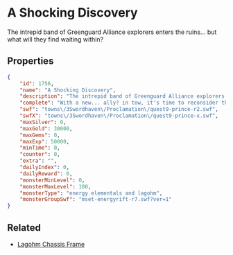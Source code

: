 # A Shocking Discovery

The intrepid band of Greenguard Alliance explorers enters the ruins... but what will they find waiting within?

## Properties

```json
{
    "id": 1756,
    "name": "A Shocking Discovery",
    "description": "The intrepid band of Greenguard Alliance explorers enters the ruins... but what will they find waiting within?",
    "complete": "With a new... ally? in tow, it's time to reconsider the plan of how to find that rift focus!",
    "swf": "towns\/3Swordhaven\/Proclamation\/quest9-prince-r2.swf",
    "swfX": "towns\/3Swordhaven\/Proclamation\/quest9-prince-x.swf",
    "maxSilver": 0,
    "maxGold": 30000,
    "maxGems": 0,
    "maxExp": 50000,
    "minTime": 0,
    "counter": 0,
    "extra": "",
    "dailyIndex": 0,
    "dailyReward": 0,
    "monsterMinLevel": 0,
    "monsterMaxLevel": 100,
    "monsterType": "energy elementals and lagohm",
    "monsterGroupSwf": "mset-energyrift-r7.swf?ver=1"
}
```

## Related

- [Lagohm Chassis Frame](../items/19952-lagohm-chassis-frame.md)

